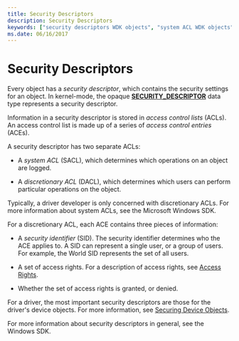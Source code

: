 ```yaml
---
title: Security Descriptors
description: Security Descriptors
keywords: ["security descriptors WDK objects", "system ACL WDK objects", "SACL WDK objects", "discretionary ACL WDK objects", "DACL WDK objects", "access control lists WDK objects", "ACL WDK objects"]
ms.date: 06/16/2017
---
```


# Security Descriptors


Every object has a *security descriptor*, which contains the security settings for an object. In kernel-mode, the opaque [**SECURITY\_DESCRIPTOR**](/windows-hardware/drivers/ddi/ntifs/ns-ntifs-_security_descriptor) data type represents a security descriptor.

Information in a security descriptor is stored in *access control lists* (ACLs). An access control list is made up of a series of *access control entries* (ACEs).

A security descriptor has two separate ACLs:

-   A *system ACL* (SACL), which determines which operations on an object are logged.

-   A *discretionary ACL* (DACL), which determines which users can perform particular operations on the object.

Typically, a driver developer is only concerned with discretionary ACLs. For more information about system ACLs, see the Microsoft Windows SDK.

For a discretionary ACL, each ACE contains three pieces of information:

-   A *security identifier* (SID). The security identifier determines who the ACE applies to. A SID can represent a single user, or a group of users. For example, the World SID represents the set of all users.

-   A set of access rights. For a description of access rights, see [Access Rights](access-rights.md).

-   Whether the set of access rights is granted, or denied.

For a driver, the most important security descriptors are those for the driver's device objects. For more information, see [Securing Device Objects](controlling-device-access.md).

For more information about security descriptors in general, see the Windows SDK.

 

